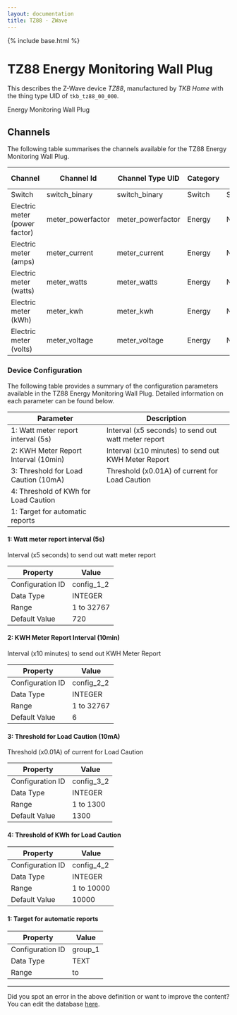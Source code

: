 ```yaml
---
layout: documentation
title: TZ88 - ZWave
---
```


{% include base.html %}

# TZ88 Energy Monitoring Wall Plug

This describes the Z-Wave device *TZ88*, manufactured by *TKB Home* with the thing type UID of ```tkb_tz88_00_000```. 

Energy Monitoring Wall Plug


## Channels
The following table summarises the channels available for the TZ88 Energy Monitoring Wall Plug.

| Channel | Channel Id | Channel Type UID | Category | Item Type |
|---------|------------|------------------|----------|-----------|
| Switch | switch_binary | switch_binary | Switch | Switch |
| Electric meter (power factor) | meter_powerfactor | meter_powerfactor | Energy | Number |
| Electric meter (amps) | meter_current | meter_current | Energy | Number |
| Electric meter (watts) | meter_watts | meter_watts | Energy | Number |
| Electric meter (kWh) | meter_kwh | meter_kwh | Energy | Number |
| Electric meter (volts) | meter_voltage | meter_voltage | Energy | Number |


### Device Configuration
The following table provides a summary of the configuration parameters available in the TZ88 Energy Monitoring Wall Plug.
Detailed information on each parameter can be found below.

| Parameter   | Description |
|-------------|-------------|
| 1: Watt meter report interval (5s) | Interval (x5 seconds) to send out watt meter report |
| 2: KWH Meter Report Interval (10min) | Interval (x10 minutes) to send out KWH Meter Report |
| 3: Threshold for Load Caution (10mA) | Threshold (x0.01A) of current for Load Caution |
| 4: Threshold of KWh for Load Caution |  |
| 1: Target for automatic reports |  |


#### 1: Watt meter report interval (5s)

Interval (x5 seconds) to send out watt meter report


| Property         | Value    |
|------------------|----------|
| Configuration ID | config_1_2 |
| Data Type        | INTEGER |
| Range | 1 to 32767 |
| Default Value | 720 |


#### 2: KWH Meter Report Interval (10min)

Interval (x10 minutes) to send out KWH Meter Report


| Property         | Value    |
|------------------|----------|
| Configuration ID | config_2_2 |
| Data Type        | INTEGER |
| Range | 1 to 32767 |
| Default Value | 6 |


#### 3: Threshold for Load Caution (10mA)

Threshold (x0.01A) of current for Load Caution


| Property         | Value    |
|------------------|----------|
| Configuration ID | config_3_2 |
| Data Type        | INTEGER |
| Range | 1 to 1300 |
| Default Value | 1300 |


#### 4: Threshold of KWh for Load Caution


| Property         | Value    |
|------------------|----------|
| Configuration ID | config_4_2 |
| Data Type        | INTEGER |
| Range | 1 to 10000 |
| Default Value | 10000 |


#### 1: Target for automatic reports


| Property         | Value    |
|------------------|----------|
| Configuration ID | group_1 |
| Data Type        | TEXT |
| Range |  to  |


---

Did you spot an error in the above definition or want to improve the content?
You can edit the database [here](http://www.cd-jackson.com/index.php/zwave/zwave-device-database/zwave-device-list/devicesummary/161).
